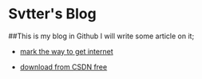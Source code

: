 Svtter's Blog
======

##This is my blog in Github
I will write some article on it;

- [mark the way to get internet](http://blog.segmentfault.com/wapeyang/1190000000489420)

- [download from CSDN free](http://www.juming.com/csdn/)
